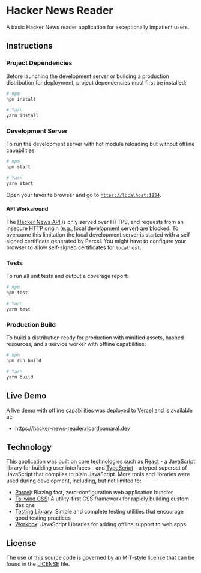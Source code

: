 # Hacker News Reader

A basic Hacker News reader application for exceptionally impatient users.

## Instructions

### Project Dependencies

Before launching the development server or building a production distribution for deployment, project dependencies must first be installed:

```sh
# npm
npm install

# Yarn
yarn install
```

### Development Server

To run the development server with hot module reloading but without offline capabilities:

```sh
# npm
npm start

# Yarn
yarn start
```

Open your favorite browser and go to [`https://localhost:1234`](https://localhost:1234).

#### API Workaround

The [Hacker News API](https://github.com/HackerNews/API) is only served over HTTPS, and requests from an insecure HTTP origin (e.g., local development server) are blocked. To overcome this limitation the local development server is started with a self-signed certificate generated by Parcel. You might have to configure your browser to allow self-signed certificates for `localhost`.

### Tests

To run all unit tests and output a coverage report:

```sh
# npm
npm test

# Yarn
yarn test
```

### Production Build

To build a distribution ready for production with minified assets, hashed resources, and a service worker with offline capabilities:

```sh
# npm
npm run build

# Yarn
yarn build
```

## Live Demo

A live demo with offline capabilities was deployed to [Vercel](https://vercel.com/) and is available at:

- https://hacker-news-reader.ricardoamaral.dev

## Technology

This application was built on core technologies such as [React](https://reactjs.org/) - a JavaScript library for building user interfaces - and [TypeScript](https://www.typescriptlang.org/) - a typed superset of JavaScript that compiles to plain JavaScript. More tools and libraries were used during development, including, but not limited to:

- [Parcel](): Blazing fast, zero-configuration web application bundler
- [Tailwind CSS](): A utility-first CSS framework for rapidly building custom designs
- [Testing Library](): Simple and complete testing utilities that encourage good testing practices
- [Workbox](): JavaScript Libraries for adding offline support to web apps

## License

The use of this source code is governed by an MIT-style license that can be found in the [LICENSE](LICENSE) file.

